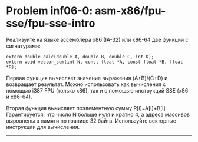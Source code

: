 **Problem inf06-0: asm-x86/fpu-sse/fpu-sse-intro**
=======================================================

Реализуйте на языке ассемблера x86 (IA-32) или x86-64 две функции с сигнатурами:

    extern double calc(double A, double B, double C, int D);
    extern void vector_sum(int N, const float *A, const float *B, float *R);

Первая функция вычисляет значение выражения (A+B)/(C+D) и возвращает результат. Можно использовать как вычисления с помощью i387 FPU (только x86), так и с помощью инструкций SSE (x86 и x86-64).

Вторая функция вычисляет поэлементную сумму R[i]=A[i]+B[i]. Гарантируется, что число N больше нуля и кратно 4, а адреса массивов выровнены в памяти по границе 32 байта. Используйте векторные инструкции для вычисления.

***
